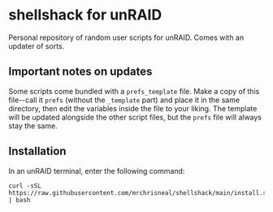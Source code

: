 # shellshack for unRAID
Personal repository of random user scripts for unRAID.
Comes with an updater of sorts.

## Important notes on updates
Some scripts come bundled with a `prefs_template` file. Make a copy of this file--call it `prefs` (without the `_template` part) and place it in the same directory, then edit the variables inside the file to your liking. The template will be updated alongside the other script files, but the `prefs` file will always stay the same.

## Installation
In an unRAID terminal, enter the following command:
```
curl -sSL https://raw.githubusercontent.com/mrchrisneal/shellshack/main/install.sh | bash
```
